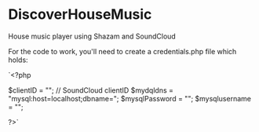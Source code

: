 DiscoverHouseMusic
==================

House music player using Shazam and SoundCloud

For the code to work, you'll need to create a credentials.php file which holds:

`<?php

$clientID = ""; // SoundCloud clientID
$mydqldns = "mysql:host=localhost;dbname=";
$mysqlPassword = "";
$mysqlusername = "";

?>`